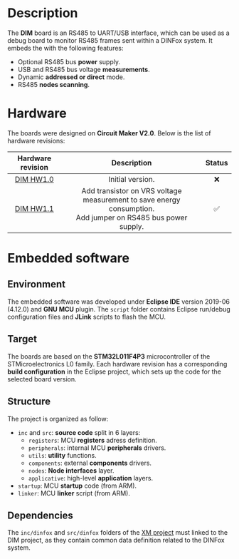 # Description

The **DIM** board is an RS485 to UART/USB interface, which can be used as a debug board to monitor RS485 frames sent within a DINFox system. It embeds the with the following features:

* Optional RS485 bus **power** supply.
* USB and RS485 bus voltage **measurements**.
* Dynamic **addressed or direct** mode.
* RS485 **nodes scanning**.

# Hardware

The boards were designed on **Circuit Maker V2.0**. Below is the list of hardware revisions:

| Hardware revision | Description | Status |
|:---:|:---:|:---:|
| [DIM HW1.0](https://365.altium.com/files/3F3B832D-FFF6-457E-A74F-EDA6BAF90587) | Initial version. | :x: |
| [DIM HW1.1](https://365.altium.com/files/D0E36E2E-D212-4D50-BA3B-173AD1895161) | Add transistor on VRS voltage measurement to save energy consumption.<br>Add jumper on RS485 bus power supply. | :white_check_mark: |

# Embedded software

## Environment

The embedded software was developed under **Eclipse IDE** version 2019-06 (4.12.0) and **GNU MCU** plugin. The `script` folder contains Eclipse run/debug configuration files and **JLink** scripts to flash the MCU.

## Target

The boards are based on the **STM32L011F4P3** microcontroller of the STMicroelectronics L0 family. Each hardware revision has a corresponding **build configuration** in the Eclipse project, which sets up the code for the selected board version.

## Structure

The project is organized as follow:

* `inc` and `src`: **source code** split in 6 layers:
    * `registers`: MCU **registers** adress definition.
    * `peripherals`: internal MCU **peripherals** drivers.
    * `utils`: **utility** functions.
    * `components`: external **components** drivers.
    * `nodes`: **Node interfaces** layer.
    * `applicative`: high-level **application** layers.
* `startup`: MCU **startup** code (from ARM).
* `linker`: MCU **linker** script (from ARM).

## Dependencies

The `inc/dinfox` and `src/dinfox` folders of the [XM project](https://github.com/Ludovic-Lesur/xm) must linked to the DIM project, as they contain common data definition related to the DINFox system.
